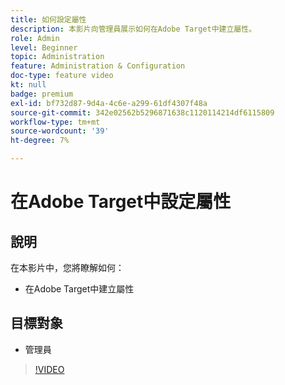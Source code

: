 ```yaml
---
title: 如何設定屬性
description: 本影片向管理員展示如何在Adobe Target中建立屬性。
role: Admin
level: Beginner
topic: Administration
feature: Administration & Configuration
doc-type: feature video
kt: null
badge: premium
exl-id: bf732d87-9d4a-4c6e-a299-61df4307f48a
source-git-commit: 342e02562b5296871638c1120114214df6115809
workflow-type: tm+mt
source-wordcount: '39'
ht-degree: 7%

---
```


# 在Adobe Target中設定屬性

## 說明

在本影片中，您將瞭解如何：

* 在Adobe Target中建立屬性

## 目標對象

* 管理員

>[!VIDEO](https://video.tv.adobe.com/v/18990/?quality=12)

